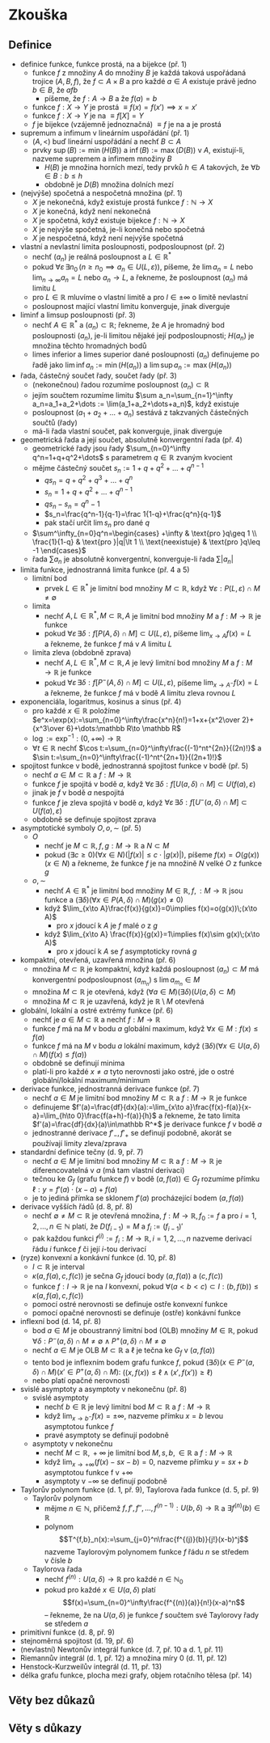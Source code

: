 # Zkouška

## Definice

- definice funkce, funkce prostá, na a bijekce (př. 1)
	- funkce $f$ z množiny $A$ do množiny $B$ je každá taková uspořádaná trojice $(A,B,f)$, že $f\subset A\times B$ a pro každé $a\in A$ existuje právě jedno $b\in B$, že $afb$
		- píšeme, že $f:A\to B$ a že $f(a)=b$
	- funkce $f:X\to Y$ je prostá $\equiv f(x)=f(x')\implies x=x'$
	- funkce $f:X\to Y$ je na $\equiv f[X]=Y$
	- $f$ je bijekce (vzájemně jednoznačná) $\equiv f$ je na a je prostá
- supremum a infimum v lineárním uspořádání (př. 1)
	- $(A,\lt)$ buď lineární uspořádání a nechť $B\subset A$
	- prvky $\sup(B):=\min(H(B))$ a $\inf(B):=\max(D(B))$ v $A$, existují-li, nazveme supremem a infimem množiny $B$
		- $H(B)$ je množina horních mezí, tedy prvků $h\in A$ takových, že $\forall b\in B: b\leq h$
		- obdobně je $D(B)$ množina dolních mezí
- (nejvýše) spočetná a nespočetná množina (př. 1)
	- $X$ je nekonečná, když existuje prostá funkce $f:\mathbb N\to X$
	- $X$ je konečná, když není nekonečná
	- $X$ je spočetná, když existuje bijekce $f:\mathbb N\to X$
	- $X$ je nejvýše spočetná, je-li konečná nebo spočetná
	- $X$ je nespočetná, když není nejvýše spočetná
- vlastní a nevlastní limita posloupnosti, podposloupnost (př. 2)
	- nechť $(a_n)$ je reálná posloupnost a $L \in \mathbb R^*$
	- pokud $\forall\varepsilon\,\exists n_0\,(n\geq n_0\implies a_n\in U(L,\varepsilon))$, píšeme, že $\lim a_n=L$ nebo $\lim_{n\to\infty}a_n=L$ nebo $a_n\to L$, a řekneme, že posloupnost $(a_n)$ má limitu $L$
	- pro $L\in \mathbb R$ mluvíme o vlastní limitě a pro $l\in\pm\infty$ o limitě nevlastní
	- posloupnost mající vlastní limitu konverguje, jinak diverguje
- liminf a limsup posloupnosti (př. 3)
	- nechť $A\in \mathbb R^*$ a $(a_n)\subset\mathbb R$; řekneme, že $A$ je hromadný bod posloupnosti $(a_n)$, je-li limitou nějaké její podposloupnosti; $H(a_n)$ je množina těchto hromadných bodů
	- limes inferior a limes superior dané posloupnosti $(a_n)$ definujeme po řadě jako $\lim\inf a_n :=\min(H(a_n))$ a $\lim\sup a_n:=\max(H(a_n))$
- řada, částečný součet řady, součet řady (př. 3)
	- (nekonečnou) řadou rozumíme posloupnost $(a_n)\subset\mathbb R$
	- jejím součtem rozumíme limitu $\sum a_n=\sum_{n=1}^\infty a_n=a_1+a_2+\dots := \lim(a_1+a_2+\dots+a_n)$, když existuje
	- posloupnost $(a_1+a_2+\dots+a_n)$ sestává z takzvaných částečných součtů (řady)
	- má-li řada vlastní součet, pak konverguje, jinak diverguje
- geometrická řada a její součet, absolutně konvergentní řada (př. 4)
	- geometrické řady jsou řady $\sum_{n=0}^\infty q^n=1+q+q^2+\dots$ s parametrem $q\in\mathbb R$ zvaným kvocient
	- mějme částečný součet $s_n:=1+q+q^2+\dots+q^{n-1}$
		- $qs_n=q+q^2+q^3+\dots+q^n$
		- $s_n=1+q+q^2+\dots+q^{n-1}$
		- $qs_n-s_n=q^n-1$
		- $s_n=\frac{q^n-1}{q-1}=\frac 1{1-q}+\frac{q^n}{q-1}$
		- pak stačí určit $\lim s_n$ pro dané $q$
	- $\sum^\infty_{n=0}q^n=\begin{cases} +\infty & \text{pro }q\geq 1 \\ \frac{1}{1-q} & \text{pro }|q|\lt 1 \\ \text{neexistuje} & \text{pro }q\leq -1 \end{cases}$
	- řada $\sum a_n$ je absolutně konvergentní, konverguje-li řada $\sum |a_n|$
- limita funkce, jednostranná limita funkce (př. 4 a 5)
	- limitní bod
		- prvek $L\in\mathbb R^*$ je limitní bod množiny $M\subset\mathbb R$, když $\forall\varepsilon:P(L,\varepsilon)\cap M\neq\emptyset$
	- limita
		- nechť $A,L\in\mathbb R^*,\,M\subset\mathbb R,\,A$ je limitní bod množiny $M$ a $f:M\to\mathbb R$ je funkce
		- pokud $\forall\varepsilon\,\exists\delta:f[P(A,\delta)\cap M]\subset U(L,\varepsilon)$, píšeme $\lim_{x\to A}f(x)=L$ a řekneme, že funkce $f$ má v $A$ limitu $L$
	- limita zleva (obdobně zprava)
		- nechť $A,L\in\mathbb R^*,\,M\subset\mathbb R,\,A$ je levý limitní bod množiny $M$ a $f:M\to\mathbb R$ je funkce
		- pokud $\forall\varepsilon\,\exists\delta:f[P^-(A,\delta)\cap M]\subset U(L,\varepsilon)$, píšeme $\lim_{x\to A^-}f(x)=L$ a řekneme, že funkce $f$ má v bodě $A$ limitu zleva rovnou $L$
- exponenciála, logaritmus, kosinus a sinus (př. 4)
	- pro každé $x\in\mathbb R$ položíme $e^x=\exp(x):=\sum_{n=0}^\infty\frac{x^n}{n!}=1+x+{x^2\over 2}+{x^3\over 6}+\dots:\mathbb R\to \mathbb R$
	- $\log := \exp^{-1}:(0,+\infty)\to\mathbb R$
	- $\forall t\in\mathbb R$ nechť $\cos t:=\sum_{n=0}^\infty\frac{(-1)^nt^{2n}}{(2n)!}$ a $\sin t:=\sum_{n=0}^\infty\frac{(-1)^nt^{2n+1}}{(2n+1)!}$
- spojitost funkce v bodě, jednostranná spojitost funkce v bodě (př. 5)
	- nechť $a\in M\subset\mathbb R$ a $f:M\to\mathbb R$
	- funkce $f$ je spojitá v bodě $a$, když $\forall\varepsilon\,\exists\delta: f[U(a,\delta)\cap M]\subset U(f(a),\varepsilon)$
	- jinak je $f$ v bodě $a$ nespojitá
	- funkce $f$ je zleva spojitá v bodě $a$, když $\forall\varepsilon\,\exists\delta:f[U^-(a,\delta)\cap M]\subset U(f(a),\varepsilon)$
	- obdobně se definuje spojitost zprava
- asymptotické symboly $O,\,o,\,\sim$ (př. 5)
	- $O$
		- nechť je $M\subset\mathbb R,\,f,g:M\to\mathbb R$ a $N\subset M$
		- pokud $(\exists c\geq 0)(\forall x\in N)(|f(x)|\leq c\cdot |g(x)|)$, píšeme $f(x)=O(g(x))\;(x\in N)$ a řekneme, že funkce $f$ je na množině $N$ velké $O$ z funkce $g$
	- $o,\,\sim$
		- nechť $A\in\mathbb R^*$ je limitní bod množiny $M\in\mathbb R,\,f,:M\to\mathbb R$ jsou funkce a $(\exists\delta)(\forall x\in P(A,\delta)\cap M)(g(x)\neq 0)$
		- když $\lim_{x\to A}\frac{f(x)}{g(x)}=0\implies f(x)=o(g(x))\;(x\to A)$
			- pro $x$ jdoucí k $A$ je $f$ malé $o$ z $g$
		- když $\lim_{x\to A} \frac{f(x)}{g(x)}=1\implies f(x)\sim g(x)\;(x\to A)$
			- pro $x$ jdoucí k $A$ se $f$ asymptoticky rovná $g$
- kompaktní, otevřená, uzavřená množina (př. 6)
	- množina $M\subset\mathbb R$ je kompaktní, když každá posloupnost $(a_n)\subset M$ má konvergentní podposloupnost $(a_{m_n})$ s $\lim a_{m_n}\in M$
	- množina $M\subset\mathbb R$ je otevřená, když $(\forall a\in M)(\exists\delta)(U(a,\delta)\subset M)$
	- množina $M\subset\mathbb R$ je uzavřená, když je $\mathbb R\setminus M$ otevřená
- globální, lokální a ostré extrémy funkce (př. 6)
	- nechť je $a\in M\subset\mathbb R$ a nechť $f:M\to \mathbb R$
	- funkce $f$ má na $M$ v bodu $a$ globální maximum, když $\forall x\in M: f(x)\leq f(a)$
	- funkce $f$ má na $M$ v bodu $a$ lokální maximum, když $(\exists\delta)(\forall x\in U(a,\delta)\cap M)(f(x)\leq f(a))$
	- obdobně se definují minima
	- platí-li pro každé $x\neq a$ tyto nerovnosti jako ostré, jde o ostré globální/lokální maximum/minimum
- derivace funkce, jednostranná derivace funkce (př. 7)
	- nechť $a\in M$ je limitní bod množiny $M\subset\mathbb R$ a $f:M\to \mathbb R$ je funkce
	- definujeme $f'(a)=\frac{df}{dx}(a):=\lim_{x\to a}\frac{f(x)-f(a)}{x-a}=\lim_{h\to 0}\frac{f(a+h)-f(a)}{h}$ a řekneme, že tato limita $f'(a)=\frac{df}{dx}(a)\in\mathbb R^*$ je derivace funkce $f$ v bodě $a$
	- jednostranné derivace $f'_-,f'_+$ se definují podobně, akorát se používají limity zleva/zprava
- standardní definice tečny (d. 9, př. 7)
	- nechť $a\in M$ je limitní bod množiny $M\subset\mathbb R$ a $f:M\to\mathbb R$ je diferencovatelná v $a$ (má tam vlastní derivaci)
	- tečnou ke $G_f$ (grafu funkce $f$) v bodě $(a,f(a))\in G_f$ rozumíme přímku $\ell: y=f'(a)\cdot (x-a)+f(a)$
	- je to jediná přímka se sklonem $f'(a)$ procházející bodem $(a,f(a))$
- derivace vyšších řádů (d. 8, př. 8)
	- nechť $\emptyset\neq M\subset\mathbb R$ je otevřená množina, $f:M\to\mathbb R,\,f_0:=f$ a pro $i=1,2,\dots,n\in\mathbb N$ platí, že $D(f_{i-1})=M$ a $f_i:=(f_{i-1})'$
	- pak každou funkci $f^{(i)}:=f_i:M\to\mathbb R,\,i=1,2,\dots,n$ nazveme derivací řádu $i$ funkce $f$ či její $i$-tou derivací
- (ryze) konvexní a konkávní funkce (d. 10, př. 8)
	- $I\subset\mathbb R$ je interval
	- $\kappa(a,f(a),c,f(c))$ je sečna $G_f$ jdoucí body $(a,f(a))$ a $(c,f(c))$
	- funkce $f:I\to\mathbb R$ je na $I$ konvexní, pokud $\forall(a\lt b\lt c)\subset I: (b,f(b))\leq\kappa(a,f(a),c,f(c))$
	- pomocí ostré nerovnosti se definuje ostře konvexní funkce
	- pomocí opačné nerovnosti se definuje (ostře) konkávní funkce
- inflexní bod (d. 14, př. 8)
	- bod $a\in M$ je oboustranný limitní bod (OLB) množiny $M\in\mathbb R$, pokud $\forall\delta: P^-(a,\delta)\cap M\neq\emptyset\land P^+(a,\delta)\cap M\neq\emptyset$
	- nechť $a\in M$ je OLB $M\subset\mathbb R$ a $\ell$ je tečna ke $G_f$ v $(a,f(a))$
	- tento bod je inflexním bodem grafu funkce $f$, pokud $(\exists\delta)(x\in P^-(a,\delta)\cap M)(x'\in P^+(a,\delta)\cap M):$ $((x,f(x))\leq \ell\land (x',f(x'))\geq \ell)$
	- nebo platí opačné nerovnosti
- svislé asymptoty a asymptoty v nekonečnu (př. 8)
	- svislé asymptoty
		- nechť $b\in \mathbb R$ je levý limitní bod $M\subset\mathbb R$ a $f:M\to\mathbb R$
		- když $\lim_{x\to b^-}f(x)=\pm\infty$, nazveme přímku $x=b$ levou asymptotou funkce $f$
		- pravé asymptoty se definují podobně
	- asymptoty v nekonečnu
		- nechť $M\subset\mathbb R,\,+\infty$ je limitní bod $M,\,s,b,\in\mathbb R$ a $f:M\to\mathbb R$
		- když $\lim_{x\to+\infty}(f(x)-sx-b)=0$, nazveme přímku $y=sx+b$ asymptotou funkce f v $+\infty$
		- asymptoty v $-\infty$ se definují podobně
- Taylorův polynom funkce (d. 1, př. 9), Taylorova řada funkce (d. 5, př. 9)
	- Taylorův polynom
		- mějme $n\in\mathbb N$, přičemž $f,f',f'',\dots,f^{(n-1)}:U(b,\delta)\to\mathbb R$ a $\exists f^{(n)}(b)\in\mathbb R$
		- polynom $$T^{f,b}_n(x):=\sum_{j=0}^n\frac{f^{(j)}(b)}{j!}(x-b)^j$$ nazveme Taylorovým polynomem funkce $f$ řádu $n$ se středem v čísle $b$
	- Taylorova řada
		- nechť $f^{(n)}:U(a,\delta)\to\mathbb R$ pro každé $n\in\mathbb N_0$
		- pokud pro každé $x\in U(a,\delta)$ platí $$f(x)=\sum_{n=0}^\infty\frac{f^{(n)}(a)}{n!}(x-a)^n$$ – řekneme, že na $U(a,\delta)$ je funkce $f$ součtem své Taylorovy řady se středem $a$
- primitivní funkce (d. 8, př. 9)
- stejnoměrná spojitost (d. 19, př. 6)
- (nevlastní) Newtonův integrál funkce (d. 7, př. 10 a d. 1, př. 11)
- Riemannův integrál (d. 1, př. 12) a množina míry 0 (d. 11, př. 12)
- Henstock-Kurzweilův integrál (d. 11, př. 13)
- délka grafu funkce, plocha mezi grafy, objem rotačního tělesa (př. 14)

## Věty bez důkazů



## Věty s důkazy


